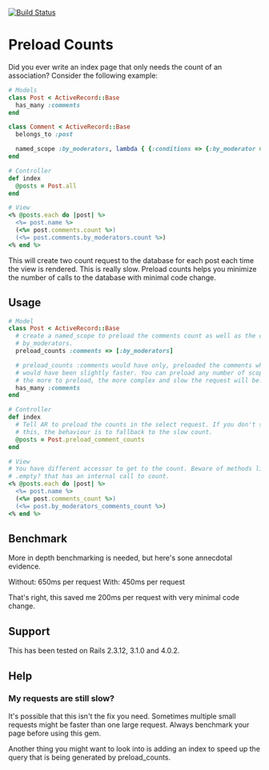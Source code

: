 [![Build Status](https://travis-ci.org/smathieu/preload_counts.png?branch=master)](https://travis-ci.org/smathieu/preload_counts)

# Preload Counts

Did you ever write an index page that only needs the count of an association? Consider the following example: 


```ruby
# Models
class Post < ActiveRecord::Base
  has_many :comments
end

class Comment < ActiveRecord::Base
  belongs_to :post

  named_scope :by_moderators, lambda { {:conditions => {:by_moderator => true} }
end

# Controller
def index
  @posts = Post.all
end

# View
<% @posts.each do |post| %>
  <%= post.name %>
  (<%= post.comments.count %>)
  (<%= post.comments.by_moderators.count %>)
<% end %>
```

This will create two count request to the database for each post each time the view 
is rendered. This is really slow. Preload counts helps you minimize the number of 
calls to the database with minimal code change. 

## Usage

```ruby
# Model
class Post < ActiveRecord::Base
  # create a named_scope to preload the comments count as well as the comments
  # by_moderators. 
  preload_counts :comments => [:by_moderators]

  # preload_counts :comments would have only, preloaded the comments which
  # would have been slightly faster. You can preload any number of scopes, but
  # the more to preload, the more complex and slow the request will be.
  has_many :comments
end

# Controller
def index
  # Tell AR to preload the counts in the select request. If you don't specify
  # this, the behaviour is to fallback to the slow count.
  @posts = Post.preload_comment_counts
end

# View
# You have different accessor to get to the count. Beware of methods like
# .empty? that has an internal call to count.
<% @posts.each do |post| %>
  <%= post.name %>
  (<%= post.comments_count %>)
  (<%= post.by_moderators_comments_count %>)
<% end %>
```

## Benchmark
More in depth benchmarking is needed, but here's sone annecdotal evidence.

Without: 650ms per request
With: 450ms per request

That's right, this saved me 200ms per request with very minimal code change. 

## Support
This has been tested on Rails 2.3.12, 3.1.0 and 4.0.2.

## Help
### My requests are still slow? 

It's possible that this isn't the fix you need. Sometimes multiple small requests might be faster than one large request. Always benchmark your page before using this gem. 

Another thing you might want to look into is adding an index to speed up the query that is being generated by preload_counts. 
